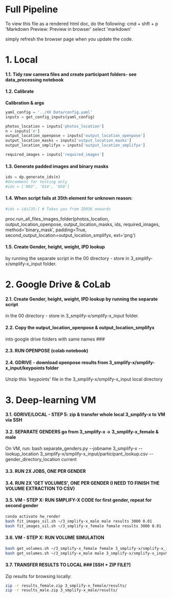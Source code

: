 # Full Pipeline
To view this file as a rendered html doc, do the following:
cmd + shft + p
'Markdown Preview: Preview in browser'
select 'markdown'

simply refresh the browser page when you update the code. 

# 1. Local

#### 1.1. Tidy raw camera files and create participant folders- see data_processing notebook 

#### 1.2. Calibrate 

<b>Calibration & args</b>
````python
yaml_config = '../XX Data/config.yaml'
inputs = get_config_inputs(yaml_config)

photos_location = inputs['photos_location']
n = inputs['n']
output_location_openpose = inputs['output_location_openpose']
output_location_masks = inputs['output_location_masks']
output_location_smplifyx = inputs['output_location_smplifyx']

required_images = inputs['required_images']
````

#### 1.3. Generate padded images and binary masks
````python
ids = dp.generate_ids(n)
#Uncomment for testing only 
#ids = ['003', '014', '050']
````

#### 1.4. When script fails at 35th element for unknown reason:
````python
#ids = ids[35:] # Takes you from ID036 onwards
````
proc.run_all_files_images_folder(photos_location, output_location_openpose, output_location_masks, ids, required_images, method='binary_mask', padding=True, second_output_location=output_location_smplifyx, ext='png')

#### 1.5. Create Gender, height, weight, IPD lookup 
by running the separate script in the 00 directory - store in 3_smplify-x/smplify-x_input folder. 


# 2. Google Drive & CoLab

#### 2.1. Create Gender, height, weight, IPD lookup by running the separate script 
in the 00 directory - store in 3_smplify-x/smplify-x_input folder. 

#### 2.2. Copy the output_location_openpose & output_location_smplifyx 
into google drive folders with same names ###

#### 2.3. RUN OPENPOSE (colab notebook)

#### 2.4. GDRIVE - download openpose results from 3_smplify-x/smplify-x_input/keypoints folder 
Unzip this 'keypoints' file in the 3_smplify-x/smplify-x_input local directory

# 3. Deep-learning VM

#### 3.1. GDRIVE/LOCAL - STEP 5: zip & transfer whole local 3_smplify-x to VM via SSH 
#### 3.2. SEPARATE GENDERS go from 3_smplify-x -> 3_smplify-x_female & male
On VM, run: bash separate_genders.py --jobname 3_smplify-x --lookup_location 3_smplify-x/smplify-x_input/participant_lookup.csv --gender_directory_location current

#### 3.3. RUN 2X JOBS, ONE PER GENDER
#### 3.4. RUN 2X 'GET VOLUMES', ONE PER GENDER (I NEED TO FINISH THE VOLUME EXTRACTION TO CSV)
	

#### 3.5. VM - STEP X: RUN SMPLIFY-X CODE for first gender, repeat for second gender
```bash
conda activate hw_render
bash fit_images_sil.sh ~/3_smplify-x_male male results 3000 0.01 
bash fit_images_sil.sh ~/3_smplify-x_female female results 3000 0.01 
```

#### 3.6. VM - STEP X: RUN VOLUME SIMULATION 
```bash
bash get_volumes.sh ~/3_smplify-x_female female 3_smplify-x/smplify-x_input/participant_lookup.csv
bash get_volumes.sh ~/3_smplify-x_male male 3_smplify-x/smplify-x_input/participant_lookup.csv
```

#### 3.7. TRANSFER RESULTS TO LOCAL ### [SSH + ZIP FILE?]
Zip results for browsing locally: 
```bash
zip -r results_female.zip 3_smplify-x_female/results/
zip -r results_male.zip 3_smplify-x_male/results/
```
